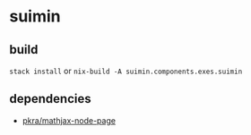# suimin

## build

`stack install` or `nix-build -A suimin.components.exes.suimin`

## dependencies

- [pkra/mathjax-node-page](https://github.com/pkra/mathjax-node-page/)
